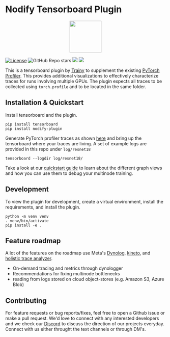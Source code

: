 # Nodify Tensorboard Plugin

<p align="center">
  <img height='100px' src="https://www.ocf.berkeley.edu/~asai/static/images/trainy.png">
</p>

[![License](https://img.shields.io/badge/License-BSD_3--Clause-blue.svg)](https://opensource.org/licenses/BSD-3-Clause)
![GitHub Repo stars](https://img.shields.io/github/stars/Trainy-ai/nodify?style=social)
[![](https://img.shields.io/badge/Twitter-1DA1F2?style=for-the-badge&logo=twitter&logoColor=white)](https://twitter.com/TrainyAI)
[![](https://dcbadge.vercel.app/api/server/d67CMuKY5V)](https://discord.gg/d67CMuKY5V)

This is a tensorboard plugin by [Trainy](https://trainy.ai) to supplement the existing [PyTorch Profiler](https://pytorch.org/tutorials/intermediate/tensorboard_profiler_tutorial.html). This provides additional visualizations to effectively characterize traces for runs involving multiple GPUs. The plugin expects all traces to be collected using `torch.profile` and to be located in the same folder.

## Installation & Quickstart

Install tensorboard and the plugin.
```
pip install tensorboard
pip install nodify-plugin
```

Generate PyTorch profiler traces as shown [here](https://pytorch.org/tutorials/recipes/recipes/profiler_recipe.html) and bring up the tensorboard where your traces are living. A set of example logs are provided in this repo under `log/resnet18`

```
tensorboard --logdir log/resnet18/
```

Take a look at our [quickstart guide](https://github.com/Trainy-ai/nodify) to learn about the different graph views and how you can use them to debug your multinode training.

## Development

To view the plugin for development, create a virtual environment, install the requirements, and install the plugin.

```
python -m venv venv
. venv/bin/activate
pip install -e .
``` 

## Feature roadmap

A lot of the features on the roadmap use Meta's [Dynolog](https://developers.facebook.com/blog/post/2022/11/16/dynolog-open-source-system-observability/), [kineto](https://github.com/pytorch/kineto), and [holistic trace analyzer](https://pytorch.org/blog/trace-analysis-for-masses/).

* On-demand tracing and metrics through dynologger
* Recommendations for fixing multinode bottlenecks
* reading from logs stored on cloud object-stores (e.g. Amazon S3, Azure Blob)

## Contributing

For feature requests or bug reports/fixes, feel free to open a Github issue or make a pull request. We'd love to connect with any interested developers and we check our [Discord](https://discord.gg/d67CMuKY5V) to discuss the direction of our projects everyday. Connect with us either throught the text channels or through DM's.
